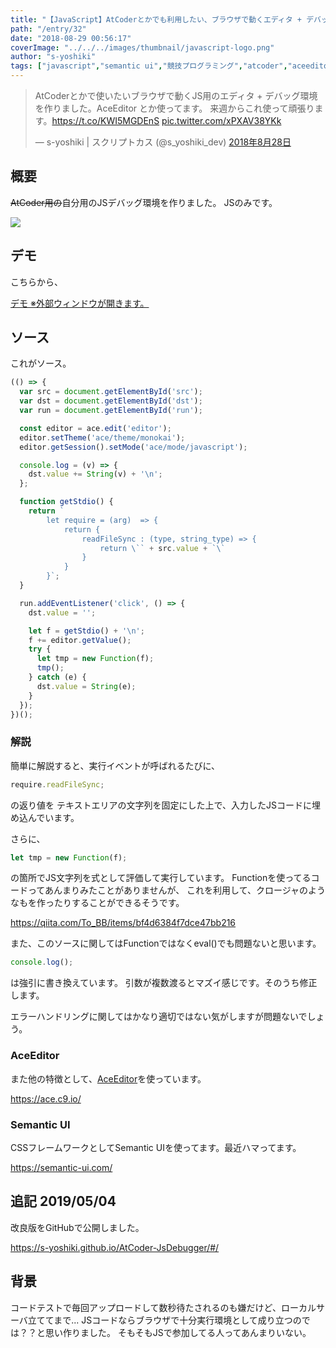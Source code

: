 ```yaml
---
title: "【JavaScript】AtCoderとかでも利用したい、ブラウザで動くエディタ + デバッグ環境を作る"
path: "/entry/32"
date: "2018-08-29 00:56:17"
coverImage: "../../../images/thumbnail/javascript-logo.png"
author: "s-yoshiki"
tags: ["javascript","semantic ui","競技プログラミング","atcoder","aceeditor"]
---
```


<blockquote class="twitter-tweet" data-lang="ja">

AtCoderとかで使いたいブラウザで動くJS用のエディタ + デバッグ環境を作りました。AceEditor とか使ってます。
来週からこれ使って頑張ります。<a href="https://t.co/KWI5MGDEnS">https://t.co/KWI5MGDEnS</a> <a href="https://t.co/xPXAV38YKk">pic.twitter.com/xPXAV38YKk</a>

— s-yoshiki | スクリプトカス (@s_yoshiki_dev) <a href="https://twitter.com/s_yoshiki_dev/status/1034472982901448704?ref_src=twsrc%5Etfw">2018年8月28日</a></blockquote>

<script async="" src="https://platform.twitter.com/widgets.js" charset="utf-8"></script>

## 概要

<del>AtCoder用の</del>自分用のJSデバッグ環境を作りました。
JSのみです。

<img src="https://pbs.twimg.com/media/DlsuIweUUAUWVOT.jpg">

## デモ

こちらから、

<script async="" src="//jsfiddle.net/s_yoshiki/g2pde37z/embed/result,js,html,css/dark/"></script>

<a href="//jsfiddle.net/s_yoshiki/g2pde37z/show">デモ ※外部ウィンドウが開きます。</a>

## ソース

これがソース。

```js
(() => {
  var src = document.getElementById('src');
  var dst = document.getElementById('dst');
  var run = document.getElementById('run');

  const editor = ace.edit('editor');
  editor.setTheme('ace/theme/monokai');
  editor.getSession().setMode('ace/mode/javascript');

  console.log = (v) => {
    dst.value += String(v) + '\n';
  };

  function getStdio() {
    return `
        let require = (arg)  => {
            return {
                readFileSync : (type, string_type) => {
                    return \`` + src.value + `\`
                }
            }
        }`;
  }

  run.addEventListener('click', () => {
    dst.value = '';

    let f = getStdio() + '\n';
    f += editor.getValue();
    try {
      let tmp = new Function(f);
      tmp();
    } catch (e) {
      dst.value = String(e);
    }
  });
})();
```

### 解説

簡単に解説すると、実行イベントが呼ばれるたびに、

```js
require.readFileSync;
```

の返り値を
テキストエリアの文字列を固定にした上で、入力したJSコードに埋め込んでいます。

さらに、

```js
let tmp = new Function(f);
```

の箇所でJS文字列を式として評価して実行しています。
Functionを使ってるコードってあんまりみたことがありませんが、
これを利用して、クロージャのようなもを作ったりすることができるそうです。

https://qiita.com/To_BB/items/bf4d6384f7dce47bb216

また、このソースに関してはFunctionではなくeval()でも問題ないと思います。

```js
console.log();
```

は強引に書き換えています。
引数が複数渡るとマズイ感じです。そのうち修正します。

エラーハンドリングに関してはかなり適切ではない気がしますが問題ないでしょう。

### AceEditor

また他の特徴として、<a href="https://ace.c9.io/">AceEditor</a>を使っています。

https://ace.c9.io/

### Semantic UI

CSSフレームワークとしてSemantic UIを使ってます。最近ハマってます。

https://semantic-ui.com/

## 追記 2019/05/04

改良版をGitHubで公開しました。

<a href="https://s-yoshiki.github.io/AtCoder-JsDebugger/#/">
https://s-yoshiki.github.io/AtCoder-JsDebugger/#/
</a>

## 背景

コードテストで毎回アップロードして数秒待たされるのも嫌だけど、ローカルサーバ立ててまで...
JSコードならブラウザで十分実行環境として成り立つのでは？？と思い作りました。
そもそもJSで参加してる人ってあんまりいない。
